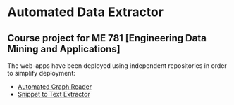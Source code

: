 # Automated Data Extractor

Course project for ME 781 [Engineering Data Mining and Applications]
---
The web-apps have been deployed using independent repositories in order to simplify deployment:
- [Automated Graph Reader](https://github.com/trunc8/auto-graph-reader-webapp)
- [Snippet to Text Extractor](https://github.com/trunc8/snippet-to-text-webapp)
